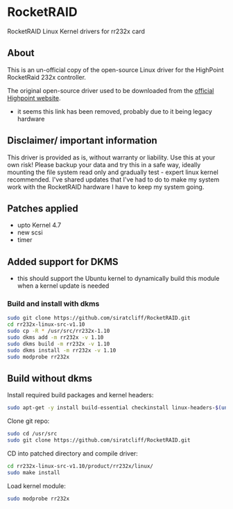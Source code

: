 # RocketRAID
RocketRAID Linux Kernel drivers for rr232x card

## About
This is an un-official copy of the open-source Linux driver for the HighPoint RocketRaid 232x controller.

The original open-source driver used to be downloaded from the [official Highpoint website](http://www.highpoint-tech.com/USA_new/rr2300_download.htm).
- it seems this link has been removed, probably due to it being legacy hardware

## Disclaimer/ important information
This driver is provided as is, without warranty or liability. Use this at your own risk!
Please backup your data and try this in a safe way, ideally mounting the file system read only and gradually test - expert linux kernel recommended.
I've shared updates that I've had to do to make my system work with the RocketRAID hardware I have to keep my system going.

## Patches applied
- upto Kernel 4.7
- new scsi
- timer

## Added support for DKMS
- this should support the Ubuntu kernel to dynamically build this module when a kernel update is needed

### Build and install with dkms

```bash
sudo git clone https://github.com/siratcliff/RocketRAID.git
cd rr232x-linux-src-v1.10
sudo cp -R * /usr/src/rr232x-1.10
sudo dkms add -m rr232x -v 1.10
sudo dkms build -m rr232x -v 1.10
sudo dkms install -m rr232x -v 1.10
sudo modprobe rr232x
```

## Build without dkms

Install required build packages and kernel headers:

```bash
sudo apt-get -y install build-essential checkinstall linux-headers-$(uname -r)
```

Clone git repo:

```bash
sudo cd /usr/src
sudo git clone https://github.com/siratcliff/RocketRAID.git
```

CD into patched directory and compile driver:

```bash
cd rr232x-linux-src-v1.10/product/rr232x/linux/
sudo make install
```

Load kernel module:

```bash
sudo modprobe rr232x
```

